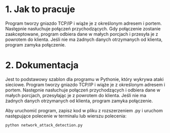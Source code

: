 # 1. Jak to pracuje
Program tworzy gniazdo TCP/IP i wiąże je z określonym adresem i portem. Następnie nasłuchuje połączeń przychodzących. Gdy połączenie zostanie zaakceptowane, program odbiera dane w małych porcjach i przesyła je z powrotem do klienta. Jeśli nie ma żadnych danych otrzymanych od klienta, program zamyka połączenie.

# 2. Dokumentacja
Jest to podstawowy szablon dla programu w Pythonie, który wykrywa ataki sieciowe. Program tworzy gniazdo TCP/IP i wiąże je z określonym adresem i portem. Następnie nasłuchuje połączeń przychodzących i odbiera dane w małych porcjach, przesyłając je z powrotem do klienta. Jeśli nie ma żadnych danych otrzymanych od klienta, program zamyka połączenie.

Aby uruchomić program, zapisz kod w pliku z rozszerzeniem .py i uruchom następujące polecenie w terminalu lub wierszu polecenia:


```
python network_attack_detection.py
```